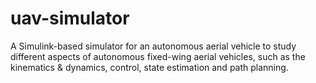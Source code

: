 # uav-simulator
A Simulink-based simulator for an autonomous aerial vehicle to study different aspects of autonomous fixed-wing aerial vehicles, such as the kinematics &amp; dynamics, control, state estimation and path planning.
